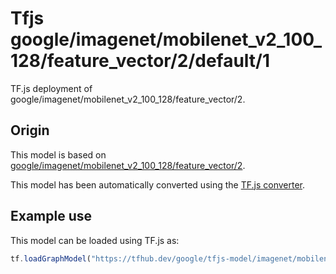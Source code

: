# Tfjs google/imagenet/mobilenet_v2_100_128/feature_vector/2/default/1
TF.js deployment of google/imagenet/mobilenet_v2_100_128/feature_vector/2.

<!-- parent-model: google/imagenet/mobilenet_v2_100_128/feature_vector/2 -->

## Origin

This model is based on [google/imagenet/mobilenet_v2_100_128/feature_vector/2](https://tfhub.dev/google/imagenet/mobilenet_v2_100_128/feature_vector/2).

This model has been automatically converted using the [TF.js converter](https://github.com/tensorflow/tfjs/tree/master/tfjs-converter).

## Example use
This model can be loaded using TF.js as:

```javascript
tf.loadGraphModel("https://tfhub.dev/google/tfjs-model/imagenet/mobilenet_v2_100_128/feature_vector/2/default/1", { fromTFHub: true })
```
